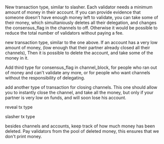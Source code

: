 New transaction type, similar to slasher.
Each validator needs a minimum amount of money in their account.
If you can provide evidence that someone doesn't have enough money left to validate, you can take some of their money, which simultaniously deletes all their delegation, and changes the consensus_flag in the channels to off.
Otherwise it would be possible to reduce the total number of validators without paying a fee.

new transaction type, similar to the one above.
If an account has a very low amount of money, (low enough that their partner already closed all their channels), Then it is possible to delete the account, and take some of the money in it.

Add third type for consensus_flag in channel_block, for people who ran out of money and can't validate any more, or for people who want channels without the responsibility of delegating.

add another type of transaction for closing channels. This one should allow you to instantly close the channel, and take all the money, but only if your partner is very low on funds, and will soon lose his account.

reveal tx type

slasher tx type

besides channels and accounts, keep track of how much money has been deleted.
Pay validators from the pool of deleted money, this ensures that we don't print money.
